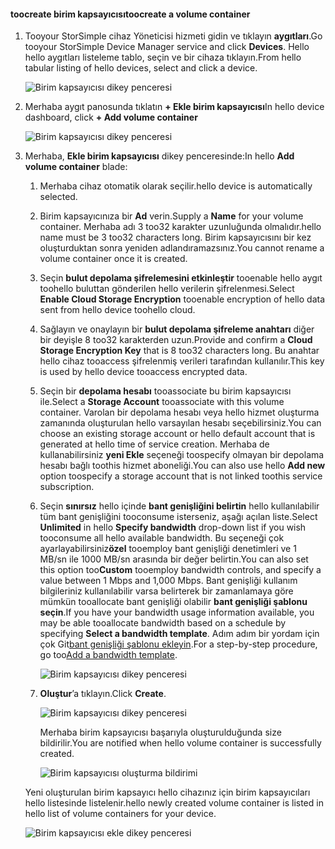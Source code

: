 <!--author=alkohli last changed: 06/22/17-->

#### <a name="toocreate-a-volume-container"></a><span data-ttu-id="f914c-101">toocreate birim kapsayıcısı</span><span class="sxs-lookup"><span data-stu-id="f914c-101">toocreate a volume container</span></span>
1. <span data-ttu-id="f914c-102">Tooyour StorSimple cihaz Yöneticisi hizmeti gidin ve tıklayın **aygıtları**.</span><span class="sxs-lookup"><span data-stu-id="f914c-102">Go tooyour StorSimple Device Manager service and click **Devices**.</span></span> <span data-ttu-id="f914c-103">Hello hello aygıtları listeleme tablo, seçin ve bir cihaza tıklayın.</span><span class="sxs-lookup"><span data-stu-id="f914c-103">From hello tabular listing of hello devices, select and click a device.</span></span> 

    ![Birim kapsayıcısı dikey penceresi](./media/storsimple-8000-create-volume-container/createvolumecontainer1.png)

2. <span data-ttu-id="f914c-105">Merhaba aygıt panosunda tıklatın **+ Ekle birim kapsayıcısı**</span><span class="sxs-lookup"><span data-stu-id="f914c-105">In hello device dashboard, click **+ Add volume container**</span></span>

    ![Birim kapsayıcısı dikey penceresi](./media/storsimple-8000-create-volume-container/createvolumecontainer2.png)

3. <span data-ttu-id="f914c-107">Merhaba, **Ekle birim kapsayıcısı** dikey penceresinde:</span><span class="sxs-lookup"><span data-stu-id="f914c-107">In hello **Add volume container** blade:</span></span>
   
   1. <span data-ttu-id="f914c-108">Merhaba cihaz otomatik olarak seçilir.</span><span class="sxs-lookup"><span data-stu-id="f914c-108">hello device is automatically selected.</span></span>
   2. <span data-ttu-id="f914c-109">Birim kapsayıcınıza bir **Ad** verin.</span><span class="sxs-lookup"><span data-stu-id="f914c-109">Supply a **Name** for your volume container.</span></span> <span data-ttu-id="f914c-110">Merhaba adı 3 too32 karakter uzunluğunda olmalıdır.</span><span class="sxs-lookup"><span data-stu-id="f914c-110">hello name must be 3 too32 characters long.</span></span> <span data-ttu-id="f914c-111">Birim kapsayıcısını bir kez oluşturduktan sonra yeniden adlandıramazsınız.</span><span class="sxs-lookup"><span data-stu-id="f914c-111">You cannot rename a volume container once it is created.</span></span>
   3. <span data-ttu-id="f914c-112">Seçin **bulut depolama şifrelemesini etkinleştir** tooenable hello aygıt toohello buluttan gönderilen hello verilerin şifrelenmesi.</span><span class="sxs-lookup"><span data-stu-id="f914c-112">Select **Enable Cloud Storage Encryption** tooenable encryption of hello data sent from hello device toohello cloud.</span></span>
   4. <span data-ttu-id="f914c-113">Sağlayın ve onaylayın bir **bulut depolama şifreleme anahtarı** diğer bir deyişle 8 too32 karakterden uzun.</span><span class="sxs-lookup"><span data-stu-id="f914c-113">Provide and confirm a **Cloud Storage Encryption Key** that is 8 too32 characters long.</span></span> <span data-ttu-id="f914c-114">Bu anahtar hello cihaz tooaccess şifrelenmiş verileri tarafından kullanılır.</span><span class="sxs-lookup"><span data-stu-id="f914c-114">This key is used by hello device tooaccess encrypted data.</span></span>
   5. <span data-ttu-id="f914c-115">Seçin bir **depolama hesabı** tooassociate bu birim kapsayıcısı ile.</span><span class="sxs-lookup"><span data-stu-id="f914c-115">Select a **Storage Account** tooassociate with this volume container.</span></span> <span data-ttu-id="f914c-116">Varolan bir depolama hesabı veya hello hizmet oluşturma zamanında oluşturulan hello varsayılan hesabı seçebilirsiniz.</span><span class="sxs-lookup"><span data-stu-id="f914c-116">You can choose an existing storage account or hello default account that is generated at hello time of service creation.</span></span> <span data-ttu-id="f914c-117">Merhaba de kullanabilirsiniz **yeni Ekle** seçeneği toospecify olmayan bir depolama hesabı bağlı toothis hizmet aboneliği.</span><span class="sxs-lookup"><span data-stu-id="f914c-117">You can also use hello **Add new** option toospecify a storage account that is not linked toothis service subscription.</span></span>
   6. <span data-ttu-id="f914c-118">Seçin **sınırsız** hello içinde **bant genişliğini belirtin** hello kullanılabilir tüm bant genişliğini tooconsume isterseniz, aşağı açılan liste.</span><span class="sxs-lookup"><span data-stu-id="f914c-118">Select **Unlimited** in hello **Specify bandwidth** drop-down list if you wish tooconsume all hello available bandwidth.</span></span> <span data-ttu-id="f914c-119">Bu seçeneği çok ayarlayabilirsiniz**özel** tooemploy bant genişliği denetimleri ve 1 MB/sn ile 1000 MB/sn arasında bir değer belirtin.</span><span class="sxs-lookup"><span data-stu-id="f914c-119">You can also set this option too**Custom** tooemploy bandwidth controls, and specify a value between 1 Mbps and 1,000 Mbps.</span></span>
      <span data-ttu-id="f914c-120">Bant genişliği kullanım bilgileriniz kullanılabilir varsa belirterek bir zamanlamaya göre mümkün tooallocate bant genişliği olabilir **bant genişliği şablonu seçin**.</span><span class="sxs-lookup"><span data-stu-id="f914c-120">If you have your bandwidth usage information available, you may be able tooallocate bandwidth based on a schedule by specifying **Select a bandwidth template**.</span></span> <span data-ttu-id="f914c-121">Adım adım bir yordam için çok Git[bant genişliği şablonu ekleyin](../articles/storsimple/storsimple-8000-manage-bandwidth-templates.md#add-a-bandwidth-template).</span><span class="sxs-lookup"><span data-stu-id="f914c-121">For a step-by-step procedure, go too[Add a bandwidth template](../articles/storsimple/storsimple-8000-manage-bandwidth-templates.md#add-a-bandwidth-template).</span></span>

      ![Birim kapsayıcısı dikey penceresi](./media/storsimple-8000-create-volume-container/createvolumecontainer6b.png)
   7. <span data-ttu-id="f914c-123">**Oluştur**’a tıklayın.</span><span class="sxs-lookup"><span data-stu-id="f914c-123">Click **Create**.</span></span>

        ![Birim kapsayıcısı dikey penceresi](./media/storsimple-8000-create-volume-container/createvolumecontainer6.png)
   
       <span data-ttu-id="f914c-125">Merhaba birim kapsayıcısı başarıyla oluşturulduğunda size bildirilir.</span><span class="sxs-lookup"><span data-stu-id="f914c-125">You are notified when hello volume container is successfully created.</span></span>

       ![Birim kapsayıcısı oluşturma bildirimi](./media/storsimple-8000-create-volume-container/createvolumecontainer8.png)

   <span data-ttu-id="f914c-127">Yeni oluşturulan birim kapsayıcı hello cihazınız için birim kapsayıcıları hello listesinde listelenir.</span><span class="sxs-lookup"><span data-stu-id="f914c-127">hello newly created volume container is listed in hello list of volume containers for your device.</span></span>

   ![Birim kapsayıcısı ekle dikey penceresi](./media/storsimple-8000-create-volume-container/createvolumecontainer9.png)


